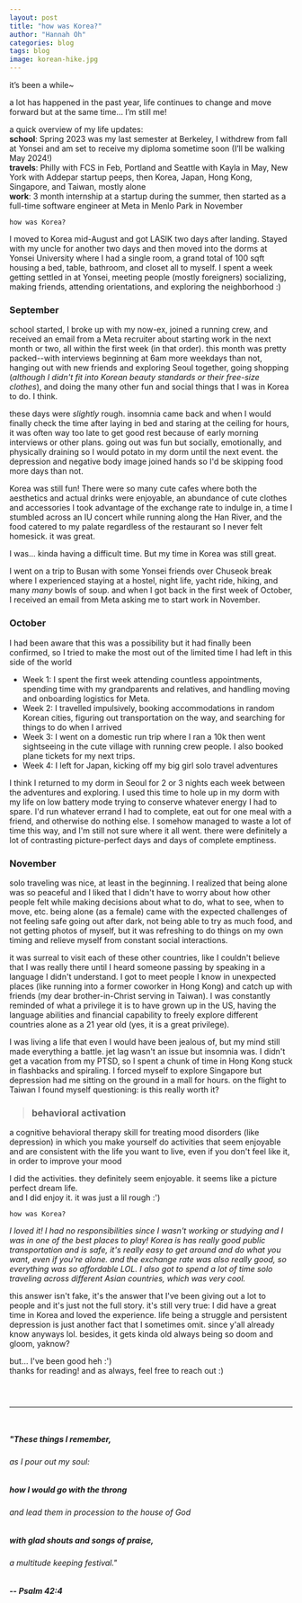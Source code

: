 ```yaml
---
layout: post
title: "how was Korea?"
author: "Hannah Oh"
categories: blog
tags: blog
image: korean-hike.jpg
---
```


it’s been a while~

a lot has happened in the past year, life continues to change and move forward
but at the same time… I’m still me!

a quick overview of my life updates:  
**school**: Spring 2023 was my last semester at Berkeley, I withdrew from fall
at Yonsei and am set to receive my diploma sometime soon (I’ll be walking May
2024!)  
**travels**: Philly with FCS in Feb, Portland and Seattle with Kayla in May,
New York with Addepar startup peeps, then Korea, Japan, Hong Kong, Singapore,
and Taiwan, mostly alone  
**work**: 3 month internship at a startup during the summer, then started as a
full-time software engineer at Meta in Menlo Park in November  

```
how was Korea?
```

I moved to Korea mid-August and got LASIK two days after landing. Stayed with
my uncle for another two days and then moved into the dorms at Yonsei University
where I had a single room, a grand total of 100 sqft housing a bed, table,
bathroom, and closet all to myself. I spent a week getting settled in at Yonsei,
meeting people (mostly foreigners) socializing, making friends, attending
orientations, and exploring the neighborhood :)

### September

school started, I broke up with my now-ex, joined a running crew, and received
an email from a Meta recruiter about starting work in the next month or two, all
within the first week (in that order). this month was pretty packed--with
interviews beginning at 6am more weekdays than not, hanging out with new friends
and exploring Seoul together, going shopping (*although I didn't fit into Korean
beauty standards or their free-size clothes*), and doing the many other fun and
social things that I was in Korea to do. I think.

these days were *slightly* rough. insomnia came back and when I would finally
check the time after laying in bed and staring at the ceiling for hours, it was
often way too late to get good rest because of early morning interviews or other
plans. going out was fun but socially, emotionally, and physically draining so
I would potato in my dorm until the next event. the depression and negative body
image joined hands so I'd be skipping food more days than not.

Korea was still fun! There were so many cute cafes where both the aesthetics and
actual drinks were enjoyable, an abundance of cute clothes and accessories I
took advantage of the exchange rate to indulge in, a time I stumbled across an
IU concert while running along the Han River, and the food catered to my palate
regardless of the restaurant so I never felt homesick. it was great.

I was... kinda having a difficult time. But my time in Korea was still great.

I went on a trip to Busan with some Yonsei friends over Chuseok break where I
experienced staying at a hostel, night life, yacht ride, hiking, and many *many*
bowls of soup. and when I got back in the first week of October, I received an
email from Meta asking me to start work in November.

### October

I had been aware that this was a possibility but it had finally been confirmed,
so I tried to make the most out of the limited time I had left in this side of
the world  
*   Week 1: I spent the first week attending countless appointments, spending
    time with my grandparents and relatives, and handling moving and onboarding
    logistics for Meta. 
*   Week 2: I travelled impulsively, booking accommodations in random Korean
    cities, figuring out transportation on the way, and searching for things to
    do when I arrived
*   Week 3: I went on a domestic run trip where I ran a 10k then went
    sightseeing in the cute village with running crew people. I also booked plane
    tickets for my next trips.
*   Week 4: I left for Japan, kicking off my big girl solo travel adventures

I think I returned to my dorm in Seoul for 2 or 3 nights each week between the
adventures and exploring. I used this time to hole up in my dorm with my life on
low battery mode trying to conserve whatever energy I had to spare. I'd run
whatever errand I had to complete, eat out for one meal with a friend, and
otherwise do nothing else. I somehow managed to waste a lot of time this way,
and I'm still not sure where it all went. there were definitely a lot of
contrasting picture-perfect days and days of complete emptiness.

### November

solo traveling was nice, at least in the beginning. I realized that being alone
was so peaceful and I liked that I didn't have to worry about how other people
felt while making decisions about what to do, what to see, when to move, etc.
being alone (as a female) came with the expected challenges of not feeling safe
going out after dark, not being able to try as much food, and not getting photos
of myself, but it was refreshing to do things on my own timing and relieve
myself from constant social interactions.

it was surreal to visit each of these other countries, like I couldn't believe
that I was really there until I heard someone passing by speaking in a language
I didn't understand. I got to meet people I know in unexpected places (like
running into a former coworker in Hong Kong) and catch up with friends (my dear
brother-in-Christ serving in Taiwan). I was constantly reminded of what a
privilege it is to have grown up in the US, having the language abilities and
financial capability to freely explore different countries alone as a 21 year
old (yes, it is a great privilege).

I was living a life that even I would have been jealous of, but my mind still
made everything a battle. jet lag wasn't an issue but insomnia was. I didn't get
a vacation from my PTSD, so I spent a chunk of time in Hong Kong stuck in
flashbacks and spiraling. I forced myself to explore Singapore but depression
had me sitting on the ground in a mall for hours. on the flight to Taiwan I
found myself questioning: is this really worth it?

> ### behavioral activation
a cognitive behavioral therapy skill for treating mood disorders (like
depression) in which you make yourself do activities that seem enjoyable and are
consistent with the life you want to live, even if you don't feel like it, in
order to improve your mood

I did the activities. they definitely seem enjoyable. it seems like a picture
perfect dream life.  
and I did enjoy it. it was just a lil rough :')

```
how was Korea?
```

*I loved it! I had no responsibilities since I wasn't working or studying and
I was in one of the best places to play! Korea is has really good public
transportation and is safe, it's really easy to get around and do what you want,
even if you're alone. and the exchange rate was also really good, so everything
was so affordable LOL. I also got to spend a lot of time solo traveling across
different Asian countries, which was very cool.*

this answer isn't fake, it's the answer that I've been giving out a lot to
people and it's just not the full story. it's still very true: I did have a
great time in Korea and loved the experience. 
life being a struggle and persistent depression is just another fact that I
sometimes omit. since y'all already know anyways lol. besides, it gets kinda old
always being so doom and gloom, yaknow?

but... I've been good heh :')   
thanks for reading! and as always, feel free to reach out :)

` `  
` `  

___

` `  

##### "These things I remember,
###### as I pour out my soul:
##### how I would go with the throng 
###### and lead them in procession to the house of God
##### with glad shouts and songs of praise,
###### a multitude keeping festival."
##### -- Psalm 42:4
